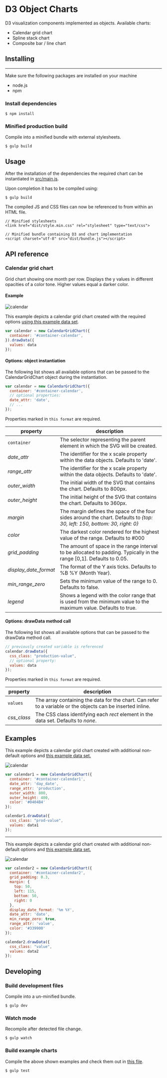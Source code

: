 # D3 Object Charts
D3 visualization components implemented as objects. Available charts:
* Calendar grid chart
* Spline stack chart
* Composite bar / line chart

## Installing
-------------
Make sure the following packages are installed on your machine
* node.js
* npm

### Install dependencies
```
$ npm install
```

### Minified production build
Compile into a minified bundle with external stylesheets.
```
$ gulp build
```

## Usage

After the installation of the dependencies the required chart can be instantiated in [src/main.js](src/main.js).

Upon completion it has to be compiled using:
```
$ gulp build
```

The compiled JS and CSS files can now be referenced to from within an HTML file.
```
// Minified stylesheets
<link href="dist/style.min.css" rel="stylesheet" type="text/css">

// Minified bundle containing D3 and chart implementation
<script charset="utf-8" src="dist/bundle.js"></script>
```

## API reference
### Calendar grid chart
Grid chart showing one month per row. Displays the y values in different opacities of a color tone. Higher values equal a darker color.

#### Example
![calendar](docs/img/calendar_grid_example_one.png)

This example depicts a calendar grid chart created with the required options [using this example data set](docs/datasets/example_one.js).

```js
var calendar = new CalendarGridChart({
  container: '#container-calendar',
}).drawData({
  values: data
});

```

#### Options: object instantiation

The following list shows all available options that can be passed to the CalendarGridChart object during the instantiation.

```js
var calendar = new CalendarGridChart({
  container: '#container-calendar',
  // optional properties:
  date_attr: 'date',
  // ...
});

```
Properties marked in `this format` are required.


| property | description |
| -------- | ----------- |
| `container`  | The selector representing the parent element in which the SVG will be created.  |
| *date_attr*  | The identifier for the x scale property within the data objects. Defaults to 'date'. |
| *range_attr*  | The identifier for the x scale property within the data objects. Defaults to 'date'. |
| *outer_width*  | The initial width of the SVG that contains the chart. Defaults to 800px. |
| *outer_height* | The initial height of the SVG that contains the chart. Defaults to 360px. |
| *margin* | The margin defines the space of the four sides around the chart. Defaults to *{top: 30, left: 150, bottom: 30, right: 0}* |
| *color* | The darkest color rendered for the highest value of the range. Defaults to #000 |
| *grid_padding* | The amount of space in the range interval to be allocated to padding. Typically in the range [0,1]. Defaults to 0.05. |
| *display_date_format* | The format of the Y axis ticks. Defaults to %B %Y (Month Year). |
| *min_range_zero* | Sets the minimum value of the range to 0. Defaults to false. |
| *legend* | Shows a legend with the color range that is used from the minimum value to the maximum value. Defaults to true. |

#### Options: drawData method call

The following list shows all available options that can be passed to the drawData method call.

```js
// previously created variable is referenced
calendar.drawData({
  css_class: "production-value",
  // optional property:
  values: data
});

```
Properties marked in `this format` are required.

| property | description |
| -------- | ----------- |
| `values`  | The array containing the data for the chart. Can refer to a variable or the objects can be inserted inline. |
| *css_class* | The CSS class identifying each *rect* element in the data set. Defaults to *none*. |

## Examples

This example depicts a calendar grid chart created with additional non-default options and [this example data set.](docs/datasets/example_two.babel.js)

![calendar](docs/img/calendar_grid_example_two.png)

```js
var calendar1 = new CalendarGridChart({
  container: '#container-calendar1',
  date_attr: 'day_date',
  range_attr: 'production',
  outer_width: 800,
  outer_height: 400,
  color: '#0404B4'
});

calendar1.drawData({
  css_class: "prod-value",
  values: data1
});

```

---

This example depicts a calendar grid chart created with additional non-default options and [this example data set.](docs/datasets/example_three.js)

![calendar](docs/img/calendar_grid_example_three.png)

```js
var calendar2 = new CalendarGridChart({
  container: '#container-calendar2',
  grid_padding: 0.3,
  margin: {
    top: 50,
    left: 115,
    bottom: 50,
    right: 0
  },
  display_date_format: '%m %Y',
  date_attr: 'date',
  min_range_zero: true,
  range_attr: 'value',
  color: '#339900'
});

calendar2.drawData({
  css_class: "value",
  values: data2
});

```

## Developing
### Build development files
Compile into a un-minified bundle.
```
$ gulp dev
```

### Watch mode
Recompile after detected file change.
```
$ gulp watch
```

### Build example charts
Compile the above shown examples and check them out in [this file](examples/index.html).
```
$ gulp test
```
